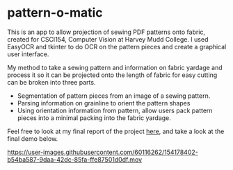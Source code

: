 # pattern-o-matic
This is an app to allow projection of sewing PDF patterns onto fabric, created for CSCI154, Computer Vision at Harvey Mudd College. I used EasyOCR and tkinter to do OCR on the pattern pieces and create a graphical user interface.

My method to take a sewing pattern and information on fabric yardage and process it so it can be projected onto the length of fabric for easy cutting can be broken into three parts.
  * Segmentation of pattern pieces from an image of a sewing pattern.
  * Parsing information on grainline to orient the pattern shapes
  * Using orientation information from pattern, allow users pack pattern pieces into a minimal packing into the fabric yardage.
  
Feel free to look at my final report of the project [here](https://github.com/mabodominguez/pattern-o-matic/blob/main/Computer_Vision_Project_Final_Report.pdf), and take a look at the final demo below.


https://user-images.githubusercontent.com/60116262/154178402-b54ba587-9daa-42dc-85fa-ffe87501d0df.mov

